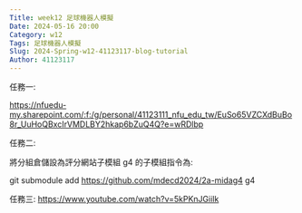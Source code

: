 ```yaml
---
Title: week12 足球機器人模擬
Date: 2024-05-16 20:00
Category: w12
Tags: 足球機器人模擬
Slug: 2024-Spring-w12-41123117-blog-tutorial
Author: 41123117
---
```


任務一:

https://nfuedu-my.sharepoint.com/:f:/g/personal/41123111_nfu_edu_tw/EuSo65VZCXdBuBo8r_UuHoQBxcIrVMDLBY2hkap6bZuQ4Q?e=wRDlbp

任務二:

將分組倉儲設為評分網站子模組 g4 的子模組指令為:

git submodule add https://github.com/mdecd2024/2a-midag4 g4

任務三:
https://www.youtube.com/watch?v=5kPKnJGiilk
<!-- PELICAN_END_SUMMARY -->

